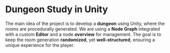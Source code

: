 # Dungeon Study in Unity

The main idea of the project is to develop a **dungeon** using Unity, where the rooms are procedurally generated. 
We are using a **Node Graph** integrated with a custom **Editor** and a node **overview** for management. The goal is to keep the room generation **randomized**, yet **well-structured**, ensuring a unique experience for the player.
